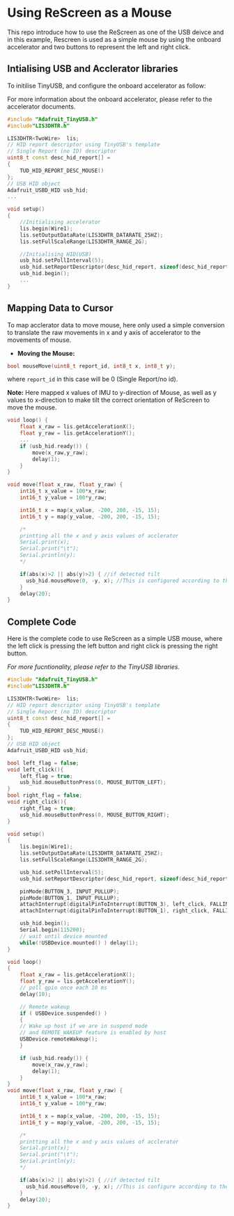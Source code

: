 # Using ReScreen as a Mouse

This repo introduce how to use the ReScreen as one of the USB deivce and in this example, Rescreen is used as a simple mouse by using the onboard accelerator and two buttons to represent the left and right click.

## Intialising USB and Acclerator libraries

To initilise TinyUSB, and configure the onboard accelerator as follow:

For more information about the onboard accelerator, please refer to the accelerator documents.

```cpp
#include "Adafruit_TinyUSB.h"
#include"LIS3DHTR.h"

LIS3DHTR<TwoWire>  lis;
// HID report descriptor using TinyUSB's template
// Single Report (no ID) descriptor
uint8_t const desc_hid_report[] =
{
    TUD_HID_REPORT_DESC_MOUSE()
};
// USB HID object
Adafruit_USBD_HID usb_hid;
...

void setup()
{
    //Initialising accelerator
    lis.begin(Wire1);
    lis.setOutputDataRate(LIS3DHTR_DATARATE_25HZ);
    lis.setFullScaleRange(LIS3DHTR_RANGE_2G);

    //Initialising HID(USB)
    usb_hid.setPollInterval(5);
    usb_hid.setReportDescriptor(desc_hid_report, sizeof(desc_hid_report));
    usb_hid.begin();
    ...
}
```

## Mapping Data to Cursor

To map acclerator data to move mouse, here only used a simple conversion to translate the raw movements in x and y axis of accelerator to the movements of mouse.

- **Moving the Mouse:**

```cpp
bool mouseMove(uint8_t report_id, int8_t x, int8_t y);
```

where `report_id` in this case will be 0 (Single Report/no id).

**Note:** Here mapped x values of IMU to y-direction of Mouse, as well as y values to x-direction to make tilt the correct orientation of ReScreen to move the mouse.

```cpp
void loop() {
    float x_raw = lis.getAccelerationX();
    float y_raw = lis.getAccelerationY();
    ...
    if (usb_hid.ready()) {
        move(x_raw,y_raw);
        delay(1);
    }
}

void move(float x_raw, float y_raw) {
    int16_t x_value = 100*x_raw;
    int16_t y_value = 100*y_raw;

    int16_t x = map(x_value, -200, 200, -15, 15);
    int16_t y = map(y_value, -200, 200, -15, 15);

    /*
    printting all the x and y axis values of acclerator
    Serial.print(x);
    Serial.print("\t");
    Serial.println(y);
    */

    if(abs(x)>2 || abs(y)>2) { //if detected tilt
      usb_hid.mouseMove(0, -y, x); //This is configured according to the accelerator values
    }
    delay(20); 
}
```

## Complete Code

Here is the complete code to use ReScreen as a simple USB mouse, where the left click is pressing the left button and right click is pressing the right button.

*For more fucntionality, please refer to the TinyUSB libraries.*

```cpp
#include "Adafruit_TinyUSB.h"
#include"LIS3DHTR.h"

LIS3DHTR<TwoWire>  lis;
// HID report descriptor using TinyUSB's template
// Single Report (no ID) descriptor
uint8_t const desc_hid_report[] =
{
    TUD_HID_REPORT_DESC_MOUSE()
};
// USB HID object
Adafruit_USBD_HID usb_hid;

bool left_flag = false;
void left_click(){
    left_flag = true;
    usb_hid.mouseButtonPress(0, MOUSE_BUTTON_LEFT);
}
bool right_flag = false;
void right_click(){
    right_flag = true;
    usb_hid.mouseButtonPress(0, MOUSE_BUTTON_RIGHT);
}

void setup()
{
    lis.begin(Wire1);
    lis.setOutputDataRate(LIS3DHTR_DATARATE_25HZ);
    lis.setFullScaleRange(LIS3DHTR_RANGE_2G);

    usb_hid.setPollInterval(5);
    usb_hid.setReportDescriptor(desc_hid_report, sizeof(desc_hid_report));

    pinMode(BUTTON_3, INPUT_PULLUP);
    pinMode(BUTTON_1, INPUT_PULLUP);
    attachInterrupt(digitalPinToInterrupt(BUTTON_3), left_click, FALLING);
    attachInterrupt(digitalPinToInterrupt(BUTTON_1), right_click, FALLING);

    usb_hid.begin();
    Serial.begin(115200);
    // wait until device mounted
    while(!USBDevice.mounted() ) delay(1);
}

void loop()
{
    float x_raw = lis.getAccelerationX();
    float y_raw = lis.getAccelerationY();
    // poll gpio once each 10 ms
    delay(10);

    // Remote wakeup
    if ( USBDevice.suspended() )
    {
    // Wake up host if we are in suspend mode
    // and REMOTE_WAKEUP feature is enabled by host
    USBDevice.remoteWakeup();
    }

    if (usb_hid.ready()) {
        move(x_raw,y_raw);
        delay(1);
    }
}
void move(float x_raw, float y_raw) {
    int16_t x_value = 100*x_raw;
    int16_t y_value = 100*y_raw;

    int16_t x = map(x_value, -200, 200, -15, 15);
    int16_t y = map(y_value, -200, 200, -15, 15);

    /*
    printting all the x and y axis values of acclerator
    Serial.print(x);
    Serial.print("\t");
    Serial.println(y);
    */

    if(abs(x)>2 || abs(y)>2) { //if detected tilt
      usb_hid.mouseMove(0, -y, x); //This is configure according to the accelerator values
    }
    delay(20); 
}
```
